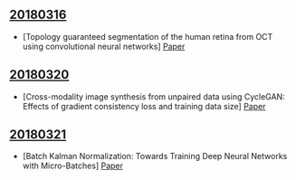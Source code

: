 
## [20180316](201803/20180316)

* [Topology guaranteed segmentation of the human retina from OCT using convolutional neural networks] [Paper](https://arxiv.org/pdf/1803.05120.pdf)

## [20180320](201803/20180320)

* [Cross-modality image synthesis from unpaired data using CycleGAN: Effects of gradient consistency loss and training data size] [Paper](https://arxiv.org/pdf/1803.06629.pdf)

## [20180321](201803/20180321)

* [Batch Kalman Normalization: Towards Training Deep Neural Networks with Micro-Batches] [Paper](https://arxiv.org/pdf/1802.03133.pdf)
